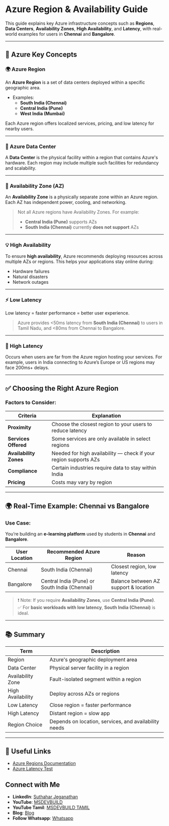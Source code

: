 
# Azure Region & Availability Guide

This guide explains key Azure infrastructure concepts such as **Regions**, **Data Centers**, **Availability Zones**, **High Availability**, and **Latency**, with real-world examples for users in **Chennai** and **Bangalore**.

---

## 🔷 Azure Key Concepts

### 🌍 Azure Region
An **Azure Region** is a set of data centers deployed within a specific geographic area.

- Examples:
  - **South India (Chennai)**
  - **Central India (Pune)**
  - **West India (Mumbai)**

Each Azure region offers localized services, pricing, and low latency for nearby users.

---

### 🏢 Azure Data Center
A **Data Center** is the physical facility within a region that contains Azure's hardware. Each region may include multiple such facilities for redundancy and scalability.

---

### 🧭 Availability Zone (AZ)
An **Availability Zone** is a physically separate zone within an Azure region. Each AZ has independent power, cooling, and networking.

> Not all Azure regions have Availability Zones. For example:
> - **Central India (Pune)** supports AZs
> - **South India (Chennai)** currently **does not support** AZs

---

### 💡 High Availability
To ensure **high availability**, Azure recommends deploying resources across multiple AZs or regions. This helps your applications stay online during:
- Hardware failures
- Natural disasters
- Network outages

---

### ⚡ Low Latency
Low latency = faster performance = better user experience.

> Azure provides <50ms latency from **South India (Chennai)** to users in Tamil Nadu, and <80ms from Chennai to Bangalore.

---

### 🐢 High Latency
Occurs when users are far from the Azure region hosting your services. For example, users in India connecting to Azure’s Europe or US regions may face 200ms+ delays.

---

## ✅ Choosing the Right Azure Region

### Factors to Consider:
| Criteria            | Explanation                                                                 |
|---------------------|-----------------------------------------------------------------------------|
| **Proximity**       | Choose the closest region to your users to reduce latency                   |
| **Services Offered**| Some services are only available in select regions                          |
| **Availability Zones** | Needed for high availability — check if your region supports AZs         |
| **Compliance**      | Certain industries require data to stay within India                        |
| **Pricing**         | Costs may vary by region                                                    |

---

## 🌍 Real-Time Example: Chennai vs Bangalore

### Use Case:
You’re building an **e-learning platform** used by students in **Chennai** and **Bangalore**.

| User Location | Recommended Azure Region     | Reason                                  |
|---------------|------------------------------|------------------------------------------|
| Chennai       | South India (Chennai)        | Closest region, low latency              |
| Bangalore     | Central India (Pune) or South India (Chennai) | Balance between AZ support & location |

> ❗ Note: If you require **Availability Zones**, use **Central India (Pune)**.  
> ✅ For **basic workloads with low latency**, **South India (Chennai)** is ideal.

---

## 📚 Summary

| Term              | Description                                             |
|-------------------|---------------------------------------------------------|
| Region            | Azure's geographic deployment area                      |
| Data Center       | Physical server facility in a region                    |
| Availability Zone | Fault-isolated segment within a region                  |
| High Availability | Deploy across AZs or regions                            |
| Low Latency       | Close region = faster performance                       |
| High Latency      | Distant region = slow app                              |
| Region Choice     | Depends on location, services, and availability needs   |

---

## 🔗 Useful Links
- [Azure Regions Documentation](https://azure.microsoft.com/en-us/global-infrastructure/geographies/)
- [Azure Latency Test](https://www.azurespeed.com/)


 ## Connect with Me
- **LinkedIn**: [Suthahar Jeganathan](https://www.linkedin.com/in/jssuthahar/)
- **YouTube**: [MSDEVBUILD](https://www.youtube.com/@MSDEVBUILD)
- **YouTube Tamil**: [MSDEVBUILD TAMIL](https://www.youtube.com/@MSDEVBUILDTamil)
- **Blog**: [Blog](https://www.msdevbuild.com/)
- **Follow Whatsapp**: [Whatsapp](https://www.whatsapp.com/channel/0029Va5j2rHEFeXcTlUhQB0J)

